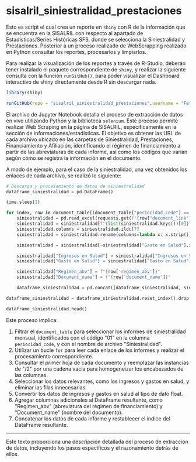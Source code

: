 # sisalril_siniestralidad_prestaciones

Esto es script el cual crea un reporte en `shiny` con R de la información que se encuentra en la SISALRIL con respecto al apartado de Estadisticas/Series Históricas SFS, donde se selecciona la Siniestralidad y Prestaciones. Posterior a un proceso realizado de WebScrapping realizado en Python consultar los reportes, procesarlos y limpiarlos.

Para realizar la visualización de los reportes a través de R-Studio, deberán tener instalado el paquete correspondiente de `shiny`, y realizar la siguiente consulta con la función `runGitHub()`, para poder visualizar el Dashboard interactivo de shiny directamente desde R sin descargar nada.

```r
library(shiny)

runGitHub(repo = "sisalril_siniestralidad_prestaciones",username = "FerryDareon",ref = "main")
```

El archivo de Jupyter Notebook detalla el proceso de extracción de datos en vivo utilizando Python y la biblioteca `selenium`. Este proceso permite realizar Web Scraping en la página de SISALRIL, específicamente en la sección de informaciones/estadísticas. El objetivo es obtener las URL de cada archivo ubicado en las carpetas de Siniestralidad, Prestaciones, Financiamiento y Afiliación, identificando el régimen de financiamiento a partir de las abreviaturas de cada informe, así como los códigos que varían según cómo se registra la información en el documento.

A modo de ejemplo, para el caso de la siniestralidad, una vez obtenidos los enlaces de cada archivo, se realizó lo siguiente:

```python
# Descarga y procesamiento de datos de siniestralidad
dataframe_siniestralidad = pd.DataFrame()

time.sleep(1)

for index, row in document_table[(document_table["periocidad_code"] == "01") & (document_table["file_name"] == "Siniestralidad")].iterrows():
    siniestralidad = pd.read_excel(requests.get(f'{row["document_link"]}').content, sheet_name=None)
    siniestralidad = siniestralidad[f"{list(siniestralidad.keys())[0]}"].replace("/2", "", regex=True)
    siniestralidad.columns = siniestralidad.iloc[7]
    siniestralidad = siniestralidad.rename(columns=lambda x: x.strip())

    siniestralidad = siniestralidad[~siniestralidad["Gasto en Salud"].isna()].drop(index=7).reset_index().drop(columns=['index'])

    siniestralidad["Ingresos en Salud"] = siniestralidad["Ingresos en Salud"].astype("float")
    siniestralidad["Gasto en Salud"] = siniestralidad["Gasto en Salud"].astype("float")

    siniestralidad["Regimen_abv"] = f"{row['regimen_abv']}"
    siniestralidad["Document_name"] = f"{row['document_name']}"

    dataframe_siniestralidad = pd.concat([dataframe_siniestralidad, siniestralidad])

dataframe_siniestralidad = dataframe_siniestralidad.reset_index().drop(columns="index")

dataframe_siniestralidad.head()
```

Este proceso implica:

1. Filtrar el `document_table` para seleccionar los informes de siniestralidad mensual, identificados con el código "01" en la columna `periocidad_code`, y con el nombre de archivo "Siniestralidad".
2. Utilizar un bucle `for` para leer cada enlace de los informes y realizar el procesamiento correspondiente.
3. Consultar el primer hoja de cada documento y reemplazar las instancias de "/2" por una cadena vacía para homogeneizar los encabezados de las columnas.
4. Seleccionar los datos relevantes, como los ingresos y gastos en salud, y eliminar las filas innecesarias.
5. Convertir los datos de ingresos y gastos en salud al tipo de dato float.
6. Agregar columnas adicionales al DataFrame resultante, como "Regimen_abv" (abreviatura del régimen de financiamiento) y "Document_name" (nombre del documento).
7. Concatenar los datos de cada informe y restablecer el índice del DataFrame resultante.

--- 

Este texto proporciona una descripción detallada del proceso de extracción de datos, incluyendo los pasos específicos y el razonamiento detrás de ellos.
